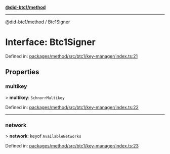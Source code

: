 [**@did-btc1/method**](../README.md)

***

[@did-btc1/method](../globals.md) / Btc1Signer

# Interface: Btc1Signer

Defined in: [packages/method/src/btc1/key-manager/index.ts:21](https://github.com/dcdpr/did-btc1-js/blob/4ab6f9915d95beed9bc633644c9db1539395f512/packages/method/src/btc1/key-manager/index.ts#L21)

## Properties

### multikey

&gt; **multikey**: `SchnorrMultikey`

Defined in: [packages/method/src/btc1/key-manager/index.ts:22](https://github.com/dcdpr/did-btc1-js/blob/4ab6f9915d95beed9bc633644c9db1539395f512/packages/method/src/btc1/key-manager/index.ts#L22)

***

### network

&gt; **network**: keyof `AvailableNetworks`

Defined in: [packages/method/src/btc1/key-manager/index.ts:23](https://github.com/dcdpr/did-btc1-js/blob/4ab6f9915d95beed9bc633644c9db1539395f512/packages/method/src/btc1/key-manager/index.ts#L23)
